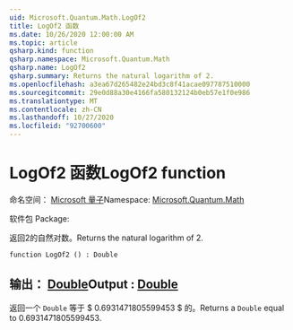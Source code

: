```yaml
---
uid: Microsoft.Quantum.Math.LogOf2
title: LogOf2 函数
ms.date: 10/26/2020 12:00:00 AM
ms.topic: article
qsharp.kind: function
qsharp.namespace: Microsoft.Quantum.Math
qsharp.name: LogOf2
qsharp.summary: Returns the natural logarithm of 2.
ms.openlocfilehash: a3ea67d265482e24bd3c8f41acae097787510000
ms.sourcegitcommit: 29e0d88a30e4166fa580132124b0eb57e1f0e986
ms.translationtype: MT
ms.contentlocale: zh-CN
ms.lasthandoff: 10/27/2020
ms.locfileid: "92700600"
---
```

# <a name="logof2-function"></a><span data-ttu-id="ed6be-102">LogOf2 函数</span><span class="sxs-lookup"><span data-stu-id="ed6be-102">LogOf2 function</span></span>

<span data-ttu-id="ed6be-103">命名空间： [Microsoft 量子](xref:Microsoft.Quantum.Math)</span><span class="sxs-lookup"><span data-stu-id="ed6be-103">Namespace: [Microsoft.Quantum.Math](xref:Microsoft.Quantum.Math)</span></span>

<span data-ttu-id="ed6be-104">软件包 [](https://nuget.org/packages/)</span><span class="sxs-lookup"><span data-stu-id="ed6be-104">Package: [](https://nuget.org/packages/)</span></span>


<span data-ttu-id="ed6be-105">返回2的自然对数。</span><span class="sxs-lookup"><span data-stu-id="ed6be-105">Returns the natural logarithm of 2.</span></span>

```qsharp
function LogOf2 () : Double
```


## <a name="output--double"></a><span data-ttu-id="ed6be-106">输出： [Double](xref:microsoft.quantum.lang-ref.double)</span><span class="sxs-lookup"><span data-stu-id="ed6be-106">Output : [Double](xref:microsoft.quantum.lang-ref.double)</span></span>

<span data-ttu-id="ed6be-107">返回一个 `Double` 等于 $ 0.6931471805599453 $ 的。</span><span class="sxs-lookup"><span data-stu-id="ed6be-107">Returns a `Double` equal to $0.6931471805599453$.</span></span>